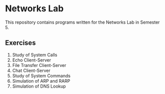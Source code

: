 # Networks Lab
This repository contains programs written for the Networks Lab in Semester 5. <br>
## Exercises
1. Study of System Calls <br>
2. Echo Client-Server <br>
3. File Transfer Client-Server <br>
4. Chat Client-Server <br>
5. Study of System Commands <br>
6. Simulation of ARP and RARP <br>
7. Simulation of DNS Lookup <br>
